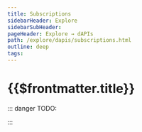 ```yaml
---
title: Subscriptions
sidebarHeader: Explore
sidebarSubHeader:
pageHeader: Explore → dAPIs
path: /explore/dapis/subscriptions.html
outline: deep
tags:
---
```


<PageHeader/>

<SearchHighlight/>

# {{$frontmatter.title}}

::: danger TODO:

:::
